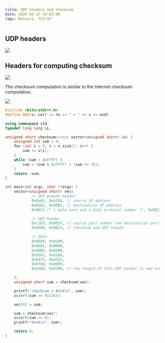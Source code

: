 ```yaml
---
title: UDP headers and checksum
date: 2020-04-27 14:03:00
tags: Network, TCP/IP
---
```


## UDP headers
![](https://img2020.cnblogs.com/blog/1224734/202004/1224734-20200427140017732-1635616137.png)

## Headers for computing checksum
![](https://img2020.cnblogs.com/blog/1224734/202004/1224734-20200427140024136-683956251.png)

The checksum computation is similar to the Internet checksum computation.

![](https://img2020.cnblogs.com/blog/1224734/202004/1224734-20200427140101858-948940853.png)

```cpp
#include <bits/stdc++.h>
#define DBG(x) cerr << #x << " = " << x << endl

using namespace std;
typedef long long LL;

unsigned short checksum(const vector<unsigned short> &v) {
    unsigned int sum = 0;
    for (int i = 0; i < v.size(); i++) {
        sum += v[i];
    }
    while (sum > 0xFFFF) {
        sum = (sum & 0xFFFF) + (sum >> 16);
    }
    return ~sum;
}

int main(int argc, char **argv) {
    vector<unsigned short> vec{
            // UDP pseudo-header
            0x0a01, 0xbf44, // source IP address
            0x0a02, 0x0002, // destination IP address
            0x0011 /* 1 byte zero and 1 byte protocol number */, 0x0023, // UDP length

            // UDP header
            0xc183, 0x0035, // source port number and destination port number
            0x0000, 0x0023, // checksum and UDP length

            // data
            0x06b0, 0x0100,
            0x0001, 0x0000,
            0x0000, 0x0000,
            0x0562, 0x6169,
            0x6475, 0x0363,
            0x6f6d, 0x0000,
            0x0100, 0x0100, // the length of this UDP packet is odd and the last short is 0x01, so we should pad 1 byte zero.

    };
    unsigned short sum = checksum(vec);

    printf("checksum = 0x%X\n", sum);
    assert(sum == 0x22E4);

    vec[8] = sum;

    sum = checksum(vec);
    assert(sum == 0);
    printf("0x%X\n", sum);

    return 0;
}
```